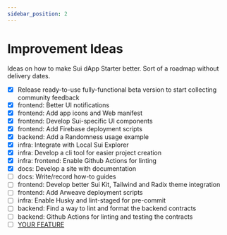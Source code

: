 ```yaml
---
sidebar_position: 2
---
```


# Improvement Ideas

Ideas on how to make Sui dApp Starter better. Sort of a roadmap without delivery dates.

- [x] Release ready-to-use fully-functional beta version to start collecting community feedback
- [x] frontend: Better UI notifications
- [x] frontend: Add app icons and Web manifest
- [x] frontend: Develop Sui-specific UI components
- [x] frontend: Add Firebase deployment scripts
- [x] backend: Add a Randomness usage example
- [x] infra: Integrate with Local Sui Explorer
- [x] infra: Develop a cli tool for easier project creation
- [x] infra: frontend: Enable Github Actions for linting
- [x] docs: Develop a site with documentation
- [ ] docs: Write/record how-to guides
- [ ] frontend: Develop better Sui Kit, Tailwind and Radix theme integration
- [ ] frontend: Add Arweave deployment scripts
- [ ] infra: Enable Husky and lint-staged for pre-commit
- [ ] backend: Find a way to lint and format the backend contracts
- [ ] backend: Github Actions for linting and testing the contracts
- [ ] [YOUR FEATURE](https://github.com/kkomelin/sui-dapp-starter/issues/new)
